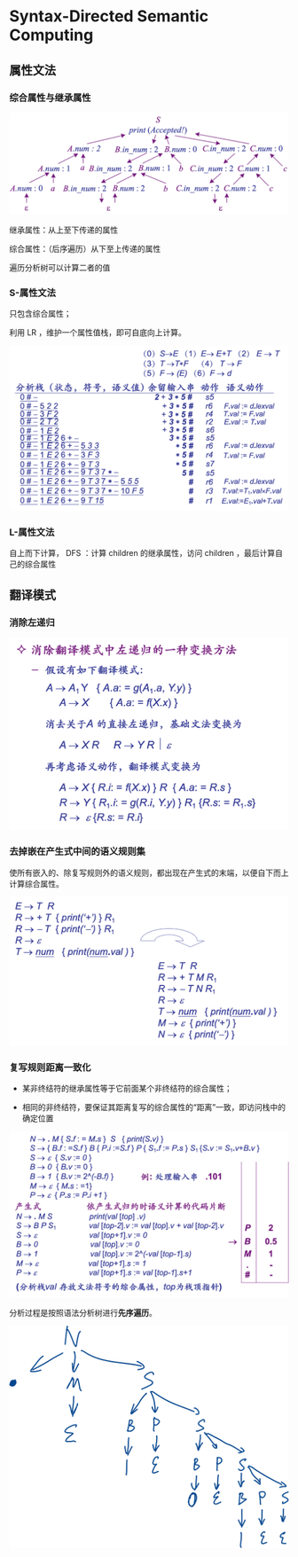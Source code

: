 # Syntax-Directed Semantic Computing

## 属性文法

### 综合属性与继承属性

![image-20220101090418128](syntax_directed.assets/image-20220101090418128.png)

继承属性：从上至下传递的属性

综合属性：（后序遍历）从下至上传递的属性

遍历分析树可以计算二者的值

### S-属性文法

只包含综合属性；

利用 LR ，维护一个属性值栈，即可自底向上计算。

![image-20220101090942276](syntax_directed.assets/image-20220101090942276.png)

### L-属性文法

自上而下计算， DFS ：计算 children 的继承属性，访问 children ，最后计算自己的综合属性



## 翻译模式

### 消除左递归

![image-20220101095235912](syntax_directed.assets/image-20220101095235912.png)

### 去掉嵌在产生式中间的语义规则集

使所有嵌入的、除复写规则外的语义规则，都出现在产生式的末端，以便自下而上计算综合属性。

![image-20220101095631331](syntax_directed.assets/image-20220101095631331.png)

### 复写规则距离一致化

- 某非终结符的继承属性等于它前面某个非终结符的综合属性；

- 相同的非终结符，要保证其距离复写的综合属性的“距离”一致，即访问栈中的确定位置

![image-20220101101858862](syntax_directed.assets/image-20220101101858862.png)

分析过程是按照语法分析树进行**先序遍历**。

![image-20220101102813424](syntax_directed.assets/image-20220101102813424.png)



